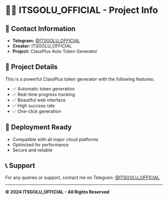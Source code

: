 # 👨‍💻 ITSGOLU_OFFICIAL - Project Info

## 🔗 Contact Information
- **Telegram:** [@ITSGOLU_OFFICIAL](https://t.me/ITSGOLU_OFFICIAL)
- **Creator:** ITSGOLU_OFFICIAL
- **Project:** ClassPlus Auto Token Generator

## 📝 Project Details
This is a powerful ClassPlus token generator with the following features:
- ✅ Automatic token generation
- ✅ Real-time progress tracking
- ✅ Beautiful web interface
- ✅ High success rate
- ✅ One-click generation

## 🚀 Deployment Ready
- Compatible with all major cloud platforms
- Optimized for performance
- Secure and reliable

## 📞 Support
For any queries or support, contact me on Telegram: [@ITSGOLU_OFFICIAL](https://t.me/ITSGOLU_OFFICIAL)

---
**© 2024 ITSGOLU_OFFICIAL - All Rights Reserved**